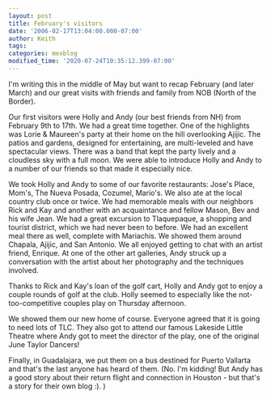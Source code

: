 ```yaml
---
layout: post
title: February's visitors
date: '2006-02-17T13:04:00.000-07:00'
author: Keith
tags:
categories: mexblog
modified_time: '2020-07-24T10:35:12.399-07:00'
---
```

I'm writing this in the middle of May but want to recap February (and
later March) and our great visits with friends and family from NOB
(North of the Border).

Our first visitors were Holly and Andy (our best friends from NH) from
February 9th to 17th. We had a great time together. One of the
highlights was Lorie & Maureen's party at their home on the hill
overlooking Ajijic. The patios and gardens, designed for entertaining,
are multi-leveled and have spectacular views. There was a band that kept
the party lively and a cloudless sky with a full moon. We were able to
introduce Holly and Andy to a number of our friends so that made it
especially nice.

We took Holly and Andy to some of our favorite restaurants: Jose's
Place, Mom's, The Nueva Posada, Cozumel, Mario's. We also ate at the
local country club once or twice. We had memorable meals with our
neighbors Rick and Kay and another with an acquaintance and fellow
Mason, Bev and his wife Jean. We had a great excursion to Tlaquepaque, a
shopping and tourist district, which we had never been to before. We had
an excellent meal there as well, complete with Mariachis. We showed them
around Chapala, Ajijic, and San Antonio. We all enjoyed getting to chat
with an artist friend, Enrique. At one of the other art galleries, Andy
struck up a conversation with the artist about her photography and the
techniques involved.

Thanks to Rick and Kay's loan of the golf cart, Holly and Andy got to
enjoy a couple rounds of golf at the club. Holly seemed to especially
like the not-too-competitive couples play on Thursday afternoon.

We showed them our new home of course. Everyone agreed that it is going
to need lots of TLC. They also got to attend our famous Lakeside Little
Theatre where Andy got to meet the director of the play, one of the
original June Taylor Dancers!

Finally, in Guadalajara, we put them on a bus destined for Puerto
Vallarta and that's the last anyone has heard of them. (No. I'm kidding!
But Andy has a good story about their return flight and connection in
Houston - but that's a story for their own blog :). )

